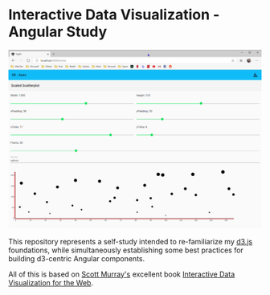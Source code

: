 # Interactive Data Visualization - Angular Study

[![ng-d3-demo](.images/ng-d3-demo.gif)](.images/ng-d3-demo.gif)  

This repository represents a self-study intended to re-familiarize my [d3.js](https://d3js.org) foundations, while simultaneously establishing some best practices for building d3-centric Angular components.

All of this is based on [Scott Murray's](https://github.com/scotthmurray) excellent book [Interactive Data Visualization for the Web](http://shop.oreilly.com/product/0636920037316.do).